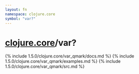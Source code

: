 ```yaml
---
layout: fn
namespace: clojure.core
symbol: "var?"
---
```


# [clojure.core](../)/var?

{% include 1.5.0/clojure.core/var_qmark/docs.md %}
{% include 1.5.0/clojure.core/var_qmark/examples.md %}
{% include 1.5.0/clojure.core/var_qmark/src.md %}

